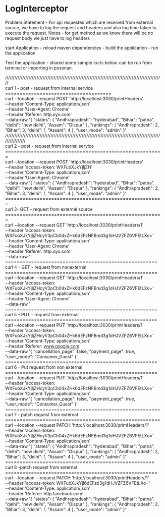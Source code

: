 # LogInterceptor

Problem Statement - For api requestes which  are received from external source, we have to log the request and headers and also log time taken to execute                       the request.
Notes - for get method as we know there will be no request body we just have to log headers

start Application - reload maven dependencies
                  - build the application
                  - run the application
                  
 Test the application - shared some sample curls below. can be run from terminal or importing in postman.
 
///////////////////////////////////////////////////////////////////////////////////////////////////// \
curl 1 - post - request from internal service \
=====================================\
curl --location --request POST 'http://localhost:3030/printHeaders' \
--header 'Content-Type: application/json' \
--header 'User-Agent: Chrome' \
--header 'Referer: http.oyo.com' \
--data-raw '{
    "states": {
        "Andhrapradesh": "hyderabad",
        "Bihar": "patna",
        "delhi": "new delhi",
        "Assam": "Dispur"
    },
    "rankings": {
       "Andhrapradesh": 2,
        "Bihar": 3,
        "delhi": 1,
        "Assam": 4
    },
    "user_mode": "admin"
}'
////////////////////////////////////////////////////////////////////////////////////////////////////////////////\
curl 2 - post - request from internal service \
======================================================= \
curl --location --request POST 'http://localhost:3030/printHeaders' \
--header 'access-token: WXFubXJkYjljZH\' \
--header 'Content-Type: application/json' \
--header 'User-Agent: Chrome' \
--data-raw '{
    "states": {
        "Andhrapradesh": "hyderabad",
        "Bihar": "patna",
        "delhi": "new delhi",
        "Assam": "Dispur"
    },
    "rankings": {
       "Andhrapradesh": 2,
        "Bihar": 3,
        "delhi": 1,
        "Assam": 4
    },
    "user_mode": "admin"
}'
=======================================================\
curl 3- GET - request from external source \
======================================================= \
curl --location --request GET 'http://localhost:3030/printHeaders/1' \
--header 'access-token: WXFubXJkYjljZHcyV3pCb04xZHk6dEFzNFBmd3g1dHJVZFZ6VFEtLXo=' \
--header 'Content-Type: application/json' \
--header 'User-Agent: Chrome' \
--header 'Referer: http.oyo.com' \
--data-raw ''
=====================================================\
curl 4 - GET - request from nonexternal \
===================================================== \
curl --location --request GET 'http://localhost:3030/printHeaders/1' \
--header 'access-token: WXFubXJkYjljZHcyV3pCb04xZHk6dEFzNFBmd3g1dHJVZFZ6VFEtLXo=' \
--header 'Content-Type: application/json' \
--header 'User-Agent: Chrome' \
--data-raw ''
===================================================== \
curl 5 - PUT - request from external \
===================================================== \
curl --location --request PUT 'http://localhost:3030/printHeaders/1' \
--header 'access-token: WXFubXJkYjljZHcyV3pCb04xZHk6dEFzNFBmd3g1dHJVZFZ6VFEtLXo=' \
--header 'Content-Type: application/json' \
--header 'Referer: www.google.com' \
--data-raw '{
    "cancellation_page": false,
    "payment_page": true,
    "user_mode": "Consumer_Guest"
}'
===================================================== \
curl 6 - Put request from  non external \
===================================================== \
curl --location --request PUT 'http://localhost:3030/printHeaders/1' \
--header 'access-token: WXFubXJkYjljZHcyV3pCb04xZHk6dEFzNFBmd3g1dHJVZFZ6VFEtLXo=' \
--header 'Content-Type: application/json' \
--data-raw '{
    "cancellation_page": false,
    "payment_page": true,
    "user_mode": "Consumer_Guest"
}'
====================================================== \
curl 7 - patch request from external \
====================================================== \
curl --location --request PATCH 'http://localhost:3030/printHeaders/1' \
--header 'access-token: WXFubXJkYjljZHcyV3pCb04xZHk6dEFzNFBmd3g1dHJVZFZ6VFEtLXo=' \
--header 'Content-Type: application/json' \
--data-raw '{
    "states": {
        "Andhrapradesh": "hyderabad",
        "Bihar": "patna",
        "delhi": "new delhi",
        "Assam": "Dispur"
    },
    "rankings": {
       "Andhrapradesh": 2,
        "Bihar": 3,
        "delhi": 1,
        "Assam": 4
    },
    "user_mode": "admin"
}'
==================================================== \
curl 8 -patch request from external \
===================================================== \
curl --location --request PATCH 'http://localhost:3030/printHeaders/1' \
--header 'access-token: WXFubXJkYjl6dEFzd3g1dHJVZFZ6VFEtLXo=' \
--header 'Content-Type: application/json' \
--header 'Referer: http.facebook.com' \
--data-raw '{
    "states": {
        "Andhrapradesh": "hyderabad",
        "Bihar": "patna",
        "delhi": "new delhi",
        "Assam": "Dispur"
    },
    "rankings": {
       "Andhrapradesh": 2,
        "Bihar": 3,
        "delhi": 1,
        "Assam": 4
    },
    "user_mode": "admin"
}'
